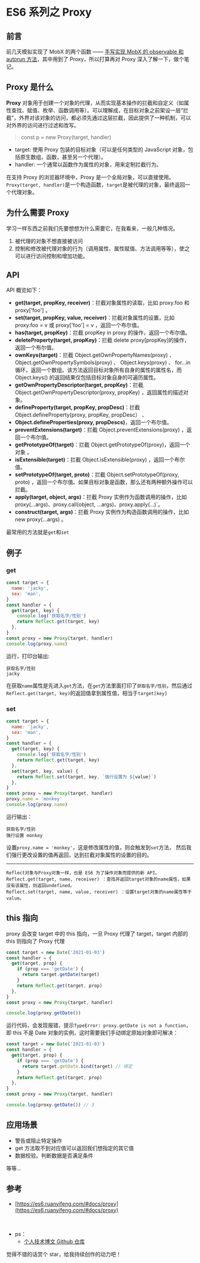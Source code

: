 # ES6 系列之 Proxy

## 前言

前几天模拟实现了 MobX 的两个函数 —— [手写实现 MobX 的 observable 和 autorun 方法](https://github.com/Jacky-Summer/personal-blog/blob/master/React%E7%B3%BB%E5%88%97/%E6%89%8B%E5%86%99%E5%AE%9E%E7%8E%B0MobX%E7%9A%84observable%E5%92%8Cautorun%E6%96%B9%E6%B3%95.md)，其中用到了 Proxy，所以打算再对 Proxy 深入了解一下，做个笔记。

## Proxy 是什么

**Proxy** 对象用于创建一个对象的代理，从而实现基本操作的拦截和自定义（如属性查找、赋值、枚举、函数调用等）。可以理解成，在目标对象之前架设一层“拦截”，外界对该对象的访问，都必须先通过这层拦截，因此提供了一种机制，可以对外界的访问进行过滤和改写。

> const p = new Proxy(target, handler)

- target: 使用 Proxy 包装的目标对象（可以是任何类型的 JavaScript 对象，包括原生数组，函数，甚至另一个代理）。
- handler: 一个通常以函数作为属性的对象，用来定制拦截行为。

在支持 Proxy 的浏览器环境中，Proxy 是一个全局对象，可以直接使用。`Proxy(target, handler)`是一个构造函数，`target`是被代理的对象，最终返回一个代理对象。

## 为什么需要 Proxy

学习一样东西之前我们先要想想为什么需要它，在我看来，一般几种情况。

1. 被代理的对象不想直接被访问
2. 控制和修改被代理对象的行为（调用属性、属性赋值、方法调用等等），使之可以进行访问控制和增加功能。

## API

API 概览如下：

- **get(target, propKey, receiver)**：拦截对象属性的读取，比如 proxy.foo 和 proxy['foo'] 。
- **set(target, propKey, value, receiver)**：拦截对象属性的设置，比如 proxy.foo = v 或 proxy['foo'] = v ，返回一个布尔值。
- **has(target, propKey)**：拦截 propKey in proxy 的操作，返回一个布尔值。
- **deleteProperty(target, propKey)**：拦截 delete proxy[propKey]的操作，返回一个布尔值。
- **ownKeys(target)**：拦截 Object.getOwnPropertyNames(proxy) 、 Object.getOwnPropertySymbols(proxy) 、 Object.keys(proxy) 、 for...in 循环，返回一个数组。该方法返回目标对象所有自身的属性的属性名，而 Object.keys() 的返回结果仅包括目标对象自身的可遍历属性。
- **getOwnPropertyDescriptor(target, propKey)**：拦截 Object.getOwnPropertyDescriptor(proxy, propKey) ，返回属性的描述对象。
- **defineProperty(target, propKey, propDesc)**：拦截 Object.defineProperty(proxy, propKey, propDesc） 、
- **Object.defineProperties(proxy, propDescs)**，返回一个布尔值。
- **preventExtensions(target)**：拦截 Object.preventExtensions(proxy) ，返回一个布尔值。
- **getPrototypeOf(target)**：拦截 Object.getPrototypeOf(proxy)，返回一个对象 。
- **isExtensible(target)**：拦截 Object.isExtensible(proxy) ，返回一个布尔值。
- **setPrototypeOf(target, proto)**：拦截 Object.setPrototypeOf(proxy, proto) ，返回一个布尔值。如果目标对象是函数，那么还有两种额外操作可以拦截。
- **apply(target, object, args)**：拦截 Proxy 实例作为函数调用的操作，比如 proxy(...args)、proxy.call(object, ...args)、proxy.apply(...)`。
- **construct(target, args)**：拦截 Proxy 实例作为构造函数调用的操作，比如 new proxy(...args) 。

最常用的方法就是`get`和`set`

## 例子

### get

```javascript
const target = {
  name: 'jacky',
  sex: 'man',
}
const handler = {
  get(target, key) {
    console.log('获取名字/性别')
    return Reflect.get(target, key)
  },
}
const proxy = new Proxy(target, handler)
console.log(proxy.name)
```

运行，打印台输出:

```
获取名字/性别
jacky
```

在获取`name`属性是先进入`get`方法，在`get`方法里面打印了`获取名字/性别`，然后通过`Reflect.get(target, key)`的返回值拿到属性值，相当于`target[key]`

### set

```javascript
const target = {
  name: 'jacky',
  sex: 'man',
}
const handler = {
  get(target, key) {
    console.log('获取名字/性别')
    return Reflect.get(target, key)
  },
  set(target, key, value) {
    return Reflect.set(target, key, `强行设置为 ${value}`)
  },
}
const proxy = new Proxy(target, handler)
proxy.name = 'monkey'
console.log(proxy.name)
```

运行输出：

```
获取名字/性别
强行设置 monkey
```

设置`proxy.name = 'monkey'`，这是修改属性的值，则会触发到`set`方法， 然后我们强行更改设置的值再返回，达到拦截对象属性的设置的目的。

---

```
Reflect对象与Proxy对象一样，也是 ES6 为了操作对象而提供的新 API。
Reflect.get(target, name, receiver) ：查找并返回target对象的name属性，如果没有该属性，则返回undefined。
Reflect.set(target, name, value, receiver) ：设置target对象的name属性等于value。
```

## this 指向

proxy 会改变 target 中的 this 指向，一旦 Proxy 代理了 target，target 内部的 this 则指向了 Proxy 代理

```javascript
const target = new Date('2021-01-03')
const handler = {
  get(target, prop) {
    if (prop === 'getDate') {
      return target.getDate(target)
    }
    return Reflect.get(target, prop)
  },
}
const proxy = new Proxy(target, handler)

console.log(proxy.getDate())
```

运行代码，会发现报错，提示`TypeError: proxy.getDate is not a function`，即 this 不是 Date 对象的实例，这时需要我们手动绑定原始对象即可解决：

```javascript
const target = new Date('2021-01-03')
const handler = {
  get(target, prop) {
    if (prop === 'getDate') {
      return target.getDate.bind(target) // 绑定
    }
    return Reflect.get(target, prop)
  },
}
const proxy = new Proxy(target, handler)

console.log(proxy.getDate()) // 3
```

## 应用场景

- 警告或阻止特定操作
- get 方法取不到对应值可以返回我们想指定的其它值
- 数据校验。判断数据是否满足条件

等等...

## 参考

- [https://es6.ruanyifeng.com/#docs/proxy](https://es6.ruanyifeng.com/#docs/proxy)

<br>

- ps：
  - [个人技术博文 Github 仓库](https://github.com/Jacky-Summer/personal-blog)

觉得不错的话赏个 star，给我持续创作的动力吧！
